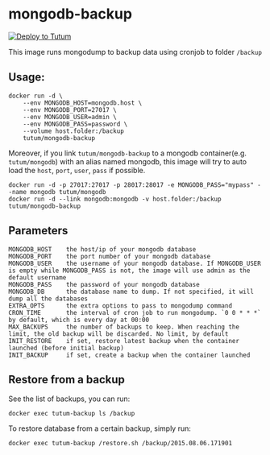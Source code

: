 # mongodb-backup

[![Deploy to Tutum](https://s.tutum.co/deploy-to-tutum.svg)](https://dashboard.tutum.co/stack/deploy/)

This image runs mongodump to backup data using cronjob to folder `/backup`

## Usage:

    docker run -d \
        --env MONGODB_HOST=mongodb.host \
        --env MONGODB_PORT=27017 \
        --env MONGODB_USER=admin \
        --env MONGODB_PASS=password \
        --volume host.folder:/backup
        tutum/mongodb-backup

Moreover, if you link `tutum/mongodb-backup` to a mongodb container(e.g. `tutum/mongodb`) with an alias named mongodb, this image will try to auto load the `host`, `port`, `user`, `pass` if possible.

    docker run -d -p 27017:27017 -p 28017:28017 -e MONGODB_PASS="mypass" --name mongodb tutum/mongodb
    docker run -d --link mongodb:mongodb -v host.folder:/backup tutum/mongodb-backup

## Parameters

    MONGODB_HOST    the host/ip of your mongodb database
    MONGODB_PORT    the port number of your mongodb database
    MONGODB_USER    the username of your mongodb database. If MONGODB_USER is empty while MONGODB_PASS is not, the image will use admin as the default username
    MONGODB_PASS    the password of your mongodb database
    MONGODB_DB      the database name to dump. If not specified, it will dump all the databases
    EXTRA_OPTS      the extra options to pass to mongodump command
    CRON_TIME       the interval of cron job to run mongodump. `0 0 * * *` by default, which is every day at 00:00
    MAX_BACKUPS     the number of backups to keep. When reaching the limit, the old backup will be discarded. No limit, by default
    INIT_RESTORE    if set, restore latest backup when the container launched (before initial backup)
    INIT_BACKUP     if set, create a backup when the container launched

## Restore from a backup

See the list of backups, you can run:

    docker exec tutum-backup ls /backup

To restore database from a certain backup, simply run:

    docker exec tutum-backup /restore.sh /backup/2015.08.06.171901
